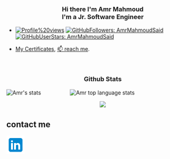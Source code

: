 <h3 align="center">Hi there I'm Amr Mahmoud <br/> I'm a Jr. Software Engineer</h3>

 - [![Profile%20views](https://komarev.com/ghpvc/?username=AmrMahmoudSaid&label=Profile%20views&color=791279&logo=profile&style=FOR-THE-BADGE)](https://github.com/AmrMahmoudSaid)  [![GitHubFollowers: AmrMahmoudSaid](https://img.shields.io/github/followers/AmrMahmoudSaid?style=social)](https://github.com/AmrMahmoudSaid)
[![GitHubUserStars: AmrMahmoudSaid](https://img.shields.io/github/stars/AmrMahmoudSaid?style=social)](https://github.com/AmrMahmoudSaid)

<!-- - I am currently learning [**`PNPT`**](https://certifications.tcm-sec.com/pnpt/), -->
 - [My Certificates](Certifications_cv/), [📫 reach me](#contact-me).

<br/>
<!-- Important Projects/Repos -->

<!-- <h3 align="center"> Important Projects/Repos </h3>
<a href="https://github.com/AmrMahmoudSaid/Cloud-Wave-PAAS--Graduation-project.git">
  <img src="https://github-readme-stats-mmsaeed509.vercel.app/api/pin/?username=AmrMahmoudSaid&repo=Cloud-Wave-PAAS--Graduation-project
&layout=compact&theme=tokyonight" />
</a>   
<a href="https://github.com/mohamedenab/Nabd_project.git">
  <img src="https://github-readme-stats-mmsaeed509.vercel.app/api/pin/?username=AmrMahmoudSaid&repo=Nabd_project&layout=compact&theme=tokyonight" />
</a>  
<a href="https://github.com/AmrMahmoudSaid/Natours_WebApp.git">
  <img src="https://github-readme-stats-mmsaeed509.vercel.app/api/pin/?username=AmrMahmoudSaid&repo=Natours_WebApp&layout=compact&theme=tokyonight" />
</a>
    &emsp;&emsp;&nbsp;&nbsp; 
</p> -->


<!-- Github Stats -->

<h3 align="center"> Github Stats </h3>
<!--
            &nbsp; -> space
            &emsp; -> 4x(&nbsp;)
-->
<!-- 
<p align="left">
    <img src="https://github-profile-trophy.vercel.app/?username=AmrMahmoudSaid&theme=darkhub&margin-w=15&margin-h=15&column=8&v=2" alt="Amr stats" />
</p> -->

<p align="left">
    <img height="165" src="https://github-readme-stats-mmsaeed509.vercel.app/api?username=AmrMahmoudSaid&count_private=true&include_all_commits=true&theme=tokyonight" alt="Amr's stats" /> &emsp;&emsp;&emsp;&emsp;&nbsp;&nbsp;&nbsp;
    <img src="https://github-readme-stats-mmsaeed509.vercel.app/api/top-langs/?username=AmrMahmoudSaid&layout=compact&theme=tokyonight" alt="Amr top language stats" />
</p>



<!--  -->
<p align="center">
  
  <img src="http://github-readme-streak-stats.herokuapp.com?user=AmrMahmoudSaid&theme=tokyonight&date_format=j%20M%5B%20Y%5D&border=1A1B27"/>
<!--   
  <img src="https://github.com/AmrMahmoudSaid/AmrMahmoudSaid/blob/snake/snake-dark.svg#gh-light-mode-only"/>
  <img src="https://github.com/AmrMahmoudSaid/AmrMahmoudSaid/blob/snake/snake-dark.svg#gh-dark-mode-only"/>
   -->
</p>

<!-- Github Stats -->

<!-- ###########################################  ########################################### -->

<!-- Important Projects -->




<!-- ###########################################  ########################################### -->



<!-- ###########################################  ########################################### -->

<!-- Skills ( Languages & Tools ) -->
<!-- 
### Skills ( Languages & Tools ):
[![windows](https://img.shields.io/badge/OS-windows-05122A?style=plastic&logo=windows&logoColor=informational&color=informational)](https://www.microsoft.com/en-us/windows)
[![virtual-Box](https://img.shields.io/badge/VM-virtual%20Box-05122A?style=plastic&logo=virtualBox&color=informational)](https://www.virtualbox.org/)
[![qemu](https://img.shields.io/badge/VM-qemu-05122A?style=plastic&logo=qemu&color=informational)](https://www.qemu.org/)
[![Git](https://img.shields.io/badge/git-Git-05122A?style=plastic&logo=git&color=informational)](https://git-scm.com/)
[![GitHub](https://img.shields.io/badge/tool-GitHub-05122A?style=plastic&logo=github&&color=informational)](https://github.com/)
[![jetbrains](https://img.shields.io/badge/jetbrains-jetbrains-05122A?style=plastic&logo=jetbrains&color=informational)](https://www.jetbrains.com/)
[![IntelliJ Idea](https://img.shields.io/badge/jetbrains-IntelliJ%20Idea-05122A?style=plastic&logo=intellij-idea&color=informational)](https://www.jetbrains.com/idea/)
[![Clion](https://img.shields.io/badge/jetbrains-CLion-05122A?style=plastic&logo=clion&color=informational)](https://www.jetbrains.com/clion/)
[![DataGrip](https://img.shields.io/badge/jetbrains-DataGrip-05122A?style=plastic&logo=datagrip&color=informational)](https://www.jetbrains.com/datagrip/)
[![PyCharm](https://img.shields.io/badge/jetbrains-pycharm-05122A?style=plastic&logo=pycharm&color=informational)](https://www.jetbrains.com/pycharm/)
[![Visual Studio Code](https://img.shields.io/badge/tool-Visual%20Studio%20Code-05122A?style=plastic&logo=visual-studio-code&color=informational)](https://code.visualstudio.com/)
[![Java](https://img.shields.io/badge/language-Java-05122A?style=plastic&logo=Java&color=informational)](https://www.java.com/en/)
[![C++](https://img.shields.io/badge/language-C++-05122A?style=plastic&logo=c%2B%2B&color=informational)](https://www.cprogramming.com/)
[![C](https://img.shields.io/badge/language-C-05122A?style=plastic&logo=c&color=informational)](https://www.cprogramming.com/)
[![Python](https://img.shields.io/badge/language-Python-05122A?style=plastic&logo=python&color=informational)](https://www.python.org/)
[![Markdown](https://img.shields.io/badge/language-Markdown-05122A?style=plastic&logo=markdown&color=informational)](https://www.markdownguide.org/) -->
<!-- [![Containers](https://img.shields.io/badge/Containers-Docker-05122A?style=plastic&logo=docker&color=informational)](https://www.docker.com/)
 -->
<!-- Skills ( Languages & Tools ) -->

<!-- ###########################################  ########################################### -->

<!-- contact me -->

## contact me
[![linkedin](/imgs/linkedin.png)](https://www.linkedin.com/in/amr-mahmoud-668118227/)
